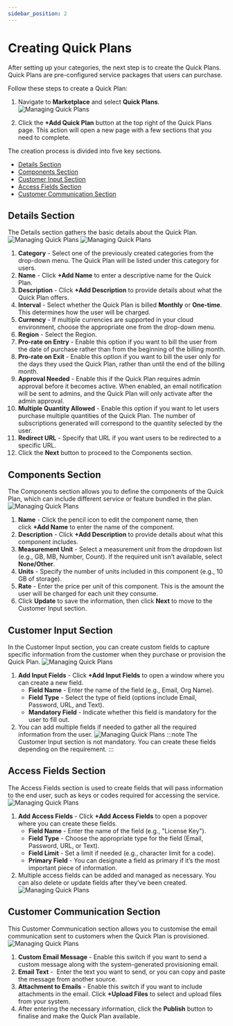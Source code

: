 ```yaml
---
sidebar_position: 2
---
```

# Creating Quick Plans

After setting up your categories, the next step is to create the Quick Plans. Quick Plans are pre-configured service packages that users can purchase. 

Follow these steps to create a Quick Plan:

1. Navigate to **Marketplace** and select **Quick Plans**.
  ![Managing Quick Plans](img/QuickPlans4.png)

2. Click the **+Add Quick Plan** button at the top right of the Quick Plans page. This action will open a new page with a few sections that you need to complete.

The creation process is divided into five key sections.
- [Details Section](#details-section)
- [Components Section](#components-section)
- [Customer Input Section](#customer-input-section)
- [Access Fields Section](#access-fields-section)
- [Customer Communication Section](#customer-communication-section)

## Details Section

The Details section gathers the basic details about the Quick Plan.
![Managing Quick Plans](img/QuickPlans5.png)
![Managing Quick Plans](img/QuickPlans6.png)

1. **Category** - Select one of the previously created categories from the drop-down menu. The Quick Plan will be listed under this category for users.
2. **Name** - Click **+Add Name** to enter a descriptive name for the Quick Plan.
3. **Description** - Click **+Add Description** to provide details about what the Quick Plan offers.
4. **Interval** - Select whether the Quick Plan is billed **Monthly** or **One-time**. This determines how the user will be charged.
5. **Currency** - If multiple currencies are supported in your cloud environment, choose the appropriate one from the drop-down menu.
6. **Region** - Select the Region.  
7. **Pro-rate on Entry** - Enable this option if you want to bill the user from the date of purchase rather than from the beginning of the billing month.
8. **Pro-rate on Exit** - Enable this option if you want to bill the user only for the days they used the Quick Plan, rather than until the end of the billing month.
9. **Approval Needed** - Enable this if the Quick Plan requires admin approval before it becomes active. When enabled, an email notification will be sent to admins, and the Quick Plan will only activate after the admin approval.
10. **Multiple Quantity Allowed** - Enable this option if you want to let users purchase multiple quantities of the Quick Plan. The number of subscriptions generated will correspond to the quantity selected by the user.
11. **Redirect URL** - Specify that URL if you want users to be redirected to a specific URL.
12. Click the **Next** button to proceed to the Components section.

## Components Section

The Components section allows you to define the components of the Quick Plan, which can include different service or feature bundled in the plan.
![Managing Quick Plans](img/QuickPlans7.png)

1. **Name** - Click the pencil icon to edit the component name, then click **+Add Name** to enter the name of the component.
2. **Description** - Click **+Add Description** to provide details about what this component includes.
3. **Measurement Unit** - Select a measurement unit from the dropdown list (e.g., GB, MB, Number, Count). If the required unit isn’t available, select **None/Other**.
4. **Units** - Specify the number of units included in this component (e.g., 10 GB of storage).
5. **Rate** - Enter the price per unit of this component. This is the amount the user will be charged for each unit they consume.
6. Click **Update** to save the information, then click **Next** to move to the Customer Input section.

## Customer Input Section

In the Customer Input section, you can create custom fields to capture specific information from the customer when they purchase or provision the Quick Plan.
![Managing Quick Plans](img/QuickPlans8.png)

1. **Add Input Fields** - Click **+Add Input Fields** to open a window where you can create a new field.
	- **Field Name** - Enter the name of the field (e.g., Email, Org Name).
	- **Field Type** - Select the type of field (options include Email, Password, URL, and Text).
	- **Mandatory Field** - Indicate whether this field is mandatory for the user to fill out.
2. You can add multiple fields if needed to gather all the required information from the user.
![Managing Quick Plans](img/QuickPlans9.png)
:::note
The Customer Input section is not mandatory. You can create these fields depending on the requirement.
:::

## Access Fields Section

The Access Fields section is used to create fields that will pass information to the end user, such as keys or codes required for accessing the service.
![Managing Quick Plans](img/QuickPlans10.png)
1. **Add Access Fields** - Click **+Add Access Fields** to open a popover where you can create these fields.
	- **Field Name** - Enter the name of the field (e.g., "License Key").
	- **Field Type** - Choose the appropriate type for the field (Email, Password, URL, or Text).
	- **Field Limit** - Set a limit if needed (e.g., character limit for a code).
	- **Primary Field** - You can designate a field as primary if it’s the most important piece of information.
2. Multiple access fields can be added and managed as necessary. You can also delete or update fields after they’ve been created.      
![Managing Quick Plans](img/QuickPlans11.png)

## Customer Communication Section

This Customer Communication section allows you to customise the email communication sent to customers when the Quick Plan is provisioned.
![Managing Quick Plans](img/QuickPlans12.png)

1. **Custom Email Message** - Enable this switch if you want to send a custom message along with the system-generated provisioning email.
2. **Email Text** -  Enter the text you want to send, or you can copy and paste the message from another source.
3. **Attachment to Emails** - Enable this switch if you want to include attachments in the email. Click **+Upload Files** to select and upload files from your system.
4. After entering the necessary information, click the **Publish** button to finalise and make the Quick Plan available.
